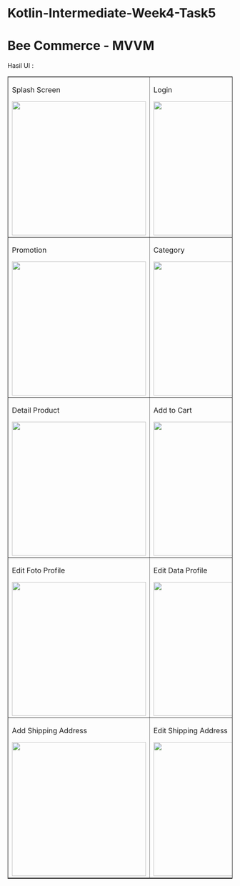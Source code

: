 # Kotlin-Intermediate-Week4-Task5  

# Bee Commerce - MVVM

Hasil UI :  
<table border="1">
  <tr>
    <td><p>Splash Screen</p> <img src="https://user-images.githubusercontent.com/71767382/116471861-5e486000-a89f-11eb-8f3f-d15842ecf036.png" width="300"></td>
    <td><p>Login</p> <img src="https://user-images.githubusercontent.com/71767382/116471875-5f798d00-a89f-11eb-8ad7-6df856ea3bac.png" width="300"></td>
    <td><p>Register</p> <img src="https://user-images.githubusercontent.com/71767382/116471879-61435080-a89f-11eb-830c-61e4554ff0bb.png" width="300"></td>
    <td><p>Home</p> <img src="https://user-images.githubusercontent.com/71767382/116471885-62747d80-a89f-11eb-93c9-5679690d88ee.png" width="300"></td>
  </tr>
  <tr>
    <td><p>Promotion</p> <img src="https://user-images.githubusercontent.com/71767382/116471902-686a5e80-a89f-11eb-80fd-8b894c010218.png" width="300"></td>
    <td><p>Category</p> <img src="https://user-images.githubusercontent.com/71767382/116471913-6bfde580-a89f-11eb-8a35-3b358a94319b.png" width="300"></td>
    <td><p>Cart</p> <img src="https://user-images.githubusercontent.com/71767382/116471945-75874d80-a89f-11eb-8bf6-bff8a072cb2b.png" width="300"></td>
    <td><p>Profile</p> <img src="https://user-images.githubusercontent.com/71767382/116471951-77511100-a89f-11eb-9996-99a4e15e0746.png" width="300"></td>
  </tr>
  <tr>
    <td><p>Detail Product</p> <img src="https://user-images.githubusercontent.com/71767382/116471961-791ad480-a89f-11eb-825c-43efac222724.png" width="300"></td>
    <td><p>Add to Cart</p> <img src="https://user-images.githubusercontent.com/71767382/116471971-7c15c500-a89f-11eb-8195-7c21df84a650.png" width="300"></td>
    <td><p>Edit Item Cart</p> <img src="https://user-images.githubusercontent.com/71767382/116471981-7f10b580-a89f-11eb-96eb-504719c7e48f.png" width="300"></td>
    <td><p>Delete Item Cart</p> <img src="https://user-images.githubusercontent.com/71767382/116471991-81730f80-a89f-11eb-9f53-fea47bb9f50e.png" width="300"></td>
  </tr>
  <tr>
    <td><p>Edit Foto Profile</p> <img src="https://user-images.githubusercontent.com/71767382/116471998-833cd300-a89f-11eb-8191-91265d85b69e.png" width="300"></td>
    <td><p>Edit Data Profile</p> <img src="https://user-images.githubusercontent.com/71767382/116472002-846e0000-a89f-11eb-8949-c892fbe65268.png" width="300"></td>
    <td><p>History Orders</p> <img src="https://user-images.githubusercontent.com/71767382/116471796-4cff5380-a89f-11eb-9e45-715f88f1e031.png" width="300"></td>
    <td><p>Shipping Address</p> <img src="https://user-images.githubusercontent.com/71767382/116471809-5092da80-a89f-11eb-8e27-60e63c7be2b4.png" width="300"></td>
  </tr>
  <tr>
    <td><p>Add Shipping Address</p> <img src="https://user-images.githubusercontent.com/71767382/116471814-525c9e00-a89f-11eb-9d57-e532b0c74b19.png" width="300"></td>
    <td><p>Edit Shipping Address</p> <img src="https://user-images.githubusercontent.com/71767382/116471820-538dcb00-a89f-11eb-8f8e-58f4810e3067.png" width="300"></td>
    <td><p>Search</p> <img src="https://user-images.githubusercontent.com/71767382/116471824-54bef800-a89f-11eb-832f-2695a44d6109.png" width="300"></td>
    <td><p>History Search</p> <img src="https://user-images.githubusercontent.com/71767382/116471857-5d173300-a89f-11eb-807a-c1b3cbaa1a0a.png" width="300"></td>
  </tr>
</table>
